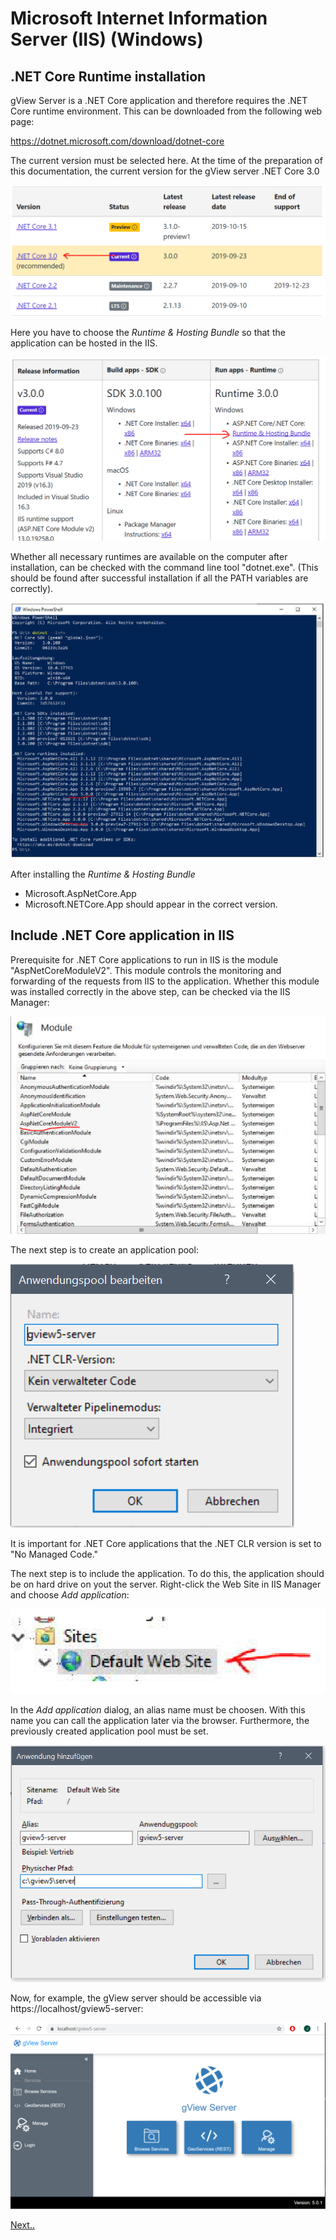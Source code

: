 Microsoft Internet Information Server (IIS) (Windows) 
=====================================================


.NET Core Runtime installation
------------------------------

gView Server is a .NET Core application and therefore requires the .NET Core runtime environment. 
This can be downloaded from the following web page: 

https://dotnet.microsoft.com/download/dotnet-core

The current version must be selected here. At the time of the preparation of this documentation, the
current version for the gView server .NET Core 3.0

![iis1](img/iis1.png)

Here you have to choose the *Runtime & Hosting Bundle* so that the application can be hosted in the IIS.

![iis2](img/iis2.png)

Whether all necessary runtimes are available on the computer after installation, 
can be checked with the command line tool "dotnet.exe". 
(This should be found after successful installation if all the PATH variables are 
correctly).

![iis3](img/iis3.png)

After installing the *Runtime & Hosting Bundle* 
* Microsoft.AspNetCore.App 
* Microsoft.NETCore.App
should appear in the correct version. 

Include .NET Core application in IIS
------------------------------------

Prerequisite for .NET Core applications to run in IIS is the module 
"AspNetCoreModuleV2". This module controls the monitoring and forwarding of the 
requests from IIS to the application. Whether this module was installed correctly in the above step, 
can be checked via the IIS Manager:

![iis4](img/iis4.png)

The next step is to create an application pool:

![iis5](img/iis5.png)

It is important for .NET Core applications that the .NET CLR version is set to "No Managed Code." 

The next step is to include the application. To do this, the application should be on hard drive on yout the server. 
Right-click the Web Site in IIS Manager and choose *Add application*:

![iis6](img/iis6.png)

In the *Add application* dialog, an alias name must be choosen. With this name you can call the application later via the browser.
Furthermore, the previously created application pool must be set.

![iis7](img/iis7.png)

Now, for example, the gView server should be accessible via https://localhost/gview5-server:

![iis8](img/iis8.png)

[Next..](installation_docker.md)
